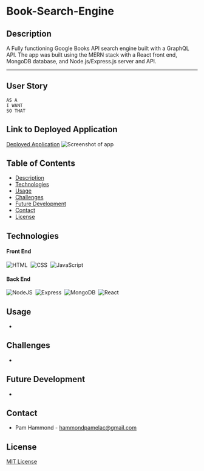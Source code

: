 # Book-Search-Engine

## Description

A Fully functioning Google Books API search engine built with a GraphQL API. The app was built using the MERN stack with a React front end, MongoDB database, and Node.js/Express.js server and API.

---

## User Story

```
AS A
I WANT
SO THAT
```

## Link to Deployed Application

[Deployed Application]()
![Screenshot of app]()

## Table of Contents

- [Description](#description)
- [Technologies](#technologies)
- [Usage](#usage)
- [Challenges](#challenges)
- [Future Development](#future-development)
- [Contact](#contact)
- [License](#license)

## Technologies

#### Front End

![HTML](https://img.shields.io/badge/HTML5-E34F26?style=for-the-badge&logo=html5&logoColor=white)&nbsp;
![CSS](https://img.shields.io/badge/CSS3-1572B6?style=for-the-badge&logo=css3&logoColor=white)&nbsp;
![JavaScript](https://img.shields.io/badge/javascript-%23323330.svg?style=for-the-badge&logo=javascript&logoColor=%23F7DF1E)

#### Back End

![NodeJS](https://img.shields.io/badge/node.js-6DA55F?style=for-the-badge&logo=node.js&logoColor=white)&nbsp;
![Express](https://img.shields.io/badge/Express.js-000000?style=for-the-badge&logo=express&logoColor=white)&nbsp;
![MongoDB](https://img.shields.io/badge/MongoDB-4EA94B?style=for-the-badge&logo=mongodb&logoColor=white)&nbsp;
![React](https://img.shields.io/badge/React-20232A?style=for-the-badge&logo=react&logoColor=61DAFB)&nbsp;

## Usage

-

## Challenges

-

## Future Development

-

## Contact

- Pam Hammond - [hammondpamelac@gmail.com](mailto:hammondpamelac@gmail.com)

## License

[MIT License](https://opensource.org/licenses/MIT)
